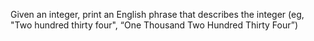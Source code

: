 Given an integer, print an English phrase that describes the integer (eg, "Two hundred thirty four", “One Thousand Two Hundred Thirty Four”)